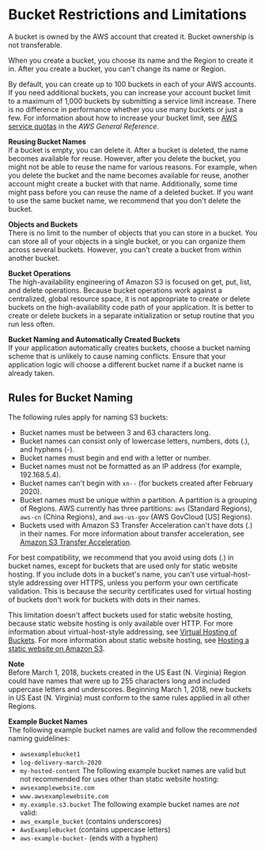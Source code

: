 # Bucket Restrictions and Limitations<a name="BucketRestrictions"></a>

A bucket is owned by the AWS account that created it\. Bucket ownership is not transferable\.

When you create a bucket, you choose its name and the Region to create it in\. After you create a bucket, you can't change its name or Region\.

By default, you can create up to 100 buckets in each of your AWS accounts\. If you need additional buckets, you can increase your account bucket limit to a maximum of 1,000 buckets by submitting a service limit increase\. There is no difference in performance whether you use many buckets or just a few\. For information about how to increase your bucket limit, see [AWS service quotas](https://docs.aws.amazon.com/general/latest/gr/aws_service_limits.html) in the *AWS General Reference*\. 

**Reusing Bucket Names**  
If a bucket is empty, you can delete it\. After a bucket is deleted, the name becomes available for reuse\. However, after you delete the bucket, you might not be able to reuse the name for various reasons\. For example, when you delete the bucket and the name becomes available for reuse, another account might create a bucket with that name\. Additionally, some time might pass before you can reuse the name of a deleted bucket\. If you want to use the same bucket name, we recommend that you don't delete the bucket\. 

**Objects and Buckets**  
There is no limit to the number of objects that you can store in a bucket\. You can store all of your objects in a single bucket, or you can organize them across several buckets\. However, you can't create a bucket from within another bucket\.

**Bucket Operations**  
The high\-availability engineering of Amazon S3 is focused on get, put, list, and delete operations\. Because bucket operations work against a centralized, global resource space, it is not appropriate to create or delete buckets on the high\-availability code path of your application\. It is better to create or delete buckets in a separate initialization or setup routine that you run less often\. 

**Bucket Naming and Automatically Created Buckets**  
If your application automatically creates buckets, choose a bucket naming scheme that is unlikely to cause naming conflicts\. Ensure that your application logic will choose a different bucket name if a bucket name is already taken\.

## Rules for Bucket Naming<a name="bucketnamingrules"></a>

The following rules apply for naming S3 buckets:
+ Bucket names must be between 3 and 63 characters long\.
+ Bucket names can consist only of lowercase letters, numbers, dots \(\.\), and hyphens \(\-\)\.
+ Bucket names must begin and end with a letter or number\.
+ Bucket names must not be formatted as an IP address \(for example, 192\.168\.5\.4\)\.
+ Bucket names can't begin with `xn--` \(for buckets created after February 2020\)\.
+ Bucket names must be unique within a partition\. A partition is a grouping of Regions\. AWS currently has three partitions: `aws` \(Standard Regions\), `aws-cn` \(China Regions\), and `aws-us-gov` \(AWS GovCloud \[US\] Regions\)\.
+ Buckets used with Amazon S3 Transfer Acceleration can't have dots \(\.\) in their names\. For more information about transfer acceleration, see [Amazon S3 Transfer Acceleration](transfer-acceleration.md)\.

For best compatibility, we recommend that you avoid using dots \(\.\) in bucket names, except for buckets that are used only for static website hosting\. If you include dots in a bucket's name, you can't use virtual\-host\-style addressing over HTTPS, unless you perform your own certificate validation\. This is because the security certificates used for virtual hosting of buckets don't work for buckets with dots in their names\. 

This limitation doesn't affect buckets used for static website hosting, because static website hosting is only available over HTTP\. For more information about virtual\-host\-style addressing, see [Virtual Hosting of Buckets](VirtualHosting.md)\. For more information about static website hosting, see [Hosting a static website on Amazon S3](WebsiteHosting.md)\.

**Note**  
Before March 1, 2018, buckets created in the US East \(N\. Virginia\) Region could have names that were up to 255 characters long and included uppercase letters and underscores\. Beginning March 1, 2018, new buckets in US East \(N\. Virginia\) must conform to the same rules applied in all other Regions\.

**Example Bucket Names**  
The following example bucket names are valid and follow the recommended naming guidelines:  
+ `awsexamplebucket1`
+ `log-delivery-march-2020`
+ `my-hosted-content`
The following example bucket names are valid but not recommended for uses other than static website hosting:  
+ `awsexamplewebsite.com`
+ `www.awsexamplewebsite.com`
+ `my.example.s3.bucket`
The following example bucket names are *not* valid:  
+ `aws_example_bucket` \(contains underscores\)
+ `AwsExampleBucket` \(contains uppercase letters\)
+ `aws-example-bucket-` \(ends with a hyphen\)